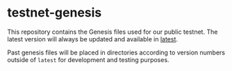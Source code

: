 # testnet-genesis

This repository contains the Genesis files used for our public testnet. The latest version will always be updated and available in [latest](https://github.com/unification-com/testnet/latest).  

Past genesis files will be placed in directories according to version numbers outside of `latest` for development and testing purposes.


